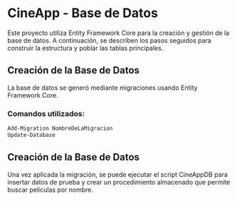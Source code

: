 # CineApp - Base de Datos

Este proyecto utiliza Entity Framework Core para la creación y gestión de la base de datos. A continuación, se describen los pasos seguidos para construir la estructura y poblar las tablas principales.

## Creación de la Base de Datos

La base de datos se generó mediante migraciones usando Entity Framework Core.

### Comandos utilizados:
```bash
Add-Migration NombreDeLaMigracion
Update-Database
```

## Creación de la Base de Datos
Una vez aplicada la migración, se puede ejecutar el script CineAppDB para insertar datos de prueba y crear un procedimiento almacenado que permite buscar películas por nombre.